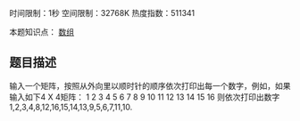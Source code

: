 时间限制：1秒 空间限制：32768K 热度指数：511341

本题知识点： [数组](https://www.nowcoder.com/questionCenter?questionTypes=000100&mutiTagIds=578)

## 题目描述

输入一个矩阵，按照从外向里以顺时针的顺序依次打印出每一个数字，例如，如果输入如下4 X 4矩阵： 1 2 3 4 5 6 7 8 9 10 11 12 13 14 15 16 则依次打印出数字1,2,3,4,8,12,16,15,14,13,9,5,6,7,11,10.

